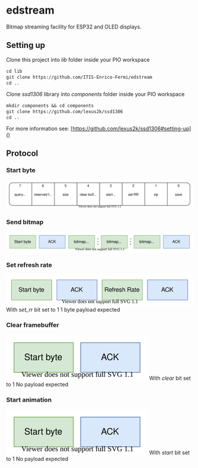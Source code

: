 # edstream
Bitmap streaming facility for ESP32 and OLED displays.

## Setting up

Clone this project into _lib_ folder inside your PIO workspace
```
cd lib
git clone https://github.com/ITIS-Enrico-Fermi/edstream
cd ..
```

Clone _ssd1306_ library into _components_ folder inside your PIO workspace
```
mkdir components && cd components
git clone https://github.com/lexus2k/ssd1306
cd ..
```

For more information see: [https://github.com/lexus2k/ssd1306#setting-up]()

## Protocol

### Start byte
![Start byte](Protocol.svg)

### Send bitmap
![Send bitmap](SendBitmap.svg)

### Set refresh rate
![Set refresh rate](SetRefreshRate.svg)
With _set_rr_ bit set to 1
1 byte payload expected

### Clear framebuffer
![Cleare framebuffer](Clear.svg)
With _clear_ bit set to 1
No payload expected

### Start animation
![Start animation](Start.svg)
With _start_ bit set to 1
No payload expected
